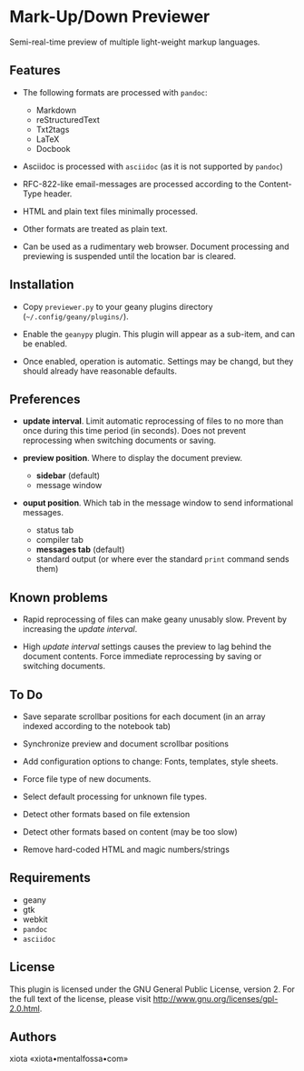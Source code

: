 # Mark-Up/Down Previewer

Semi-real-time preview of multiple light-weight markup languages.

## Features

 * The following formats are processed with `pandoc`:

	- Markdown
	- reStructuredText
	- Txt2tags
	- LaTeX
	- Docbook

 * Asciidoc is processed with `asciidoc` (as it is not supported by `pandoc`)

 * RFC-822-like email-messages are processed according to the Content-Type header.

 * HTML and plain text files minimally processed.

 * Other formats are treated as plain text.

 * Can be used as a rudimentary web browser.  Document processing and previewing is suspended until the location bar is cleared.

## Installation

 * Copy `previewer.py` to your geany plugins directory (`~/.config/geany/plugins/`).

 * Enable the `geanypy` plugin.  This plugin will appear as a sub-item, and can be enabled.

 * Once enabled, operation is automatic.  Settings may be changd, but they should already have reasonable defaults.

## Preferences

 * **update interval**.  Limit automatic reprocessing of files to no more than once during this time period (in seconds).  Does not prevent reprocessing when switching documents or saving.

 * **preview position**.  Where to display the document preview.

	- **sidebar** (default)
	- message window

 * **ouput position**.  Which tab in the message window to send informational messages.

	- status tab
	- compiler tab
	- **messages tab** (default)
	- standard output (or where ever the standard `print` command sends them)

## Known problems

 * Rapid reprocessing of files can make geany unusably slow.  Prevent by increasing the *update interval*.

 * High *update interval* settings causes the preview to lag behind the document contents.  Force immediate reprocessing by saving or switching documents.

## To Do

 * Save separate scrollbar positions for each document (in an array indexed according to the notebook tab)

 * Synchronize preview and document scrollbar positions

 * Add configuration options to change: Fonts, templates, style sheets.

 * Force file type of new documents.

 * Select default processing for unknown file types.

 * Detect other formats based on file extension

 * Detect other formats based on content (may be too slow)

 * Remove hard-coded HTML and magic numbers/strings

## Requirements

 * geany
 * gtk
 * webkit
 * `pandoc`
 * `asciidoc`

## License

This plugin is licensed under the GNU General Public License, version 2. For the full text of the license, please visit http://www.gnu.org/licenses/gpl-2.0.html.

## Authors

xiota «xiota•mentalfossa•com»

